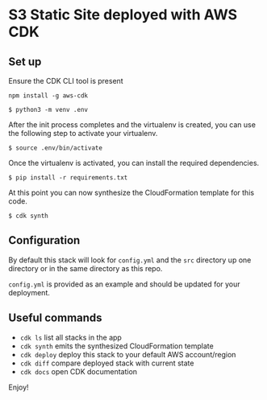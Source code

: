 
# S3 Static Site deployed with AWS CDK


## Set up

Ensure the CDK CLI tool is present

```
npm install -g aws-cdk
```

```
$ python3 -m venv .env
```

After the init process completes and the virtualenv is created, you can use the following
step to activate your virtualenv.

```
$ source .env/bin/activate
```

Once the virtualenv is activated, you can install the required dependencies.

```
$ pip install -r requirements.txt
```

At this point you can now synthesize the CloudFormation template for this code.

```
$ cdk synth
```

## Configuration

By default this stack will look for `config.yml` and the `src` directory up one directory or in the same directory as this repo.

`config.yml` is provided as an example and should be updated for your deployment.

## Useful commands

 * `cdk ls`          list all stacks in the app
 * `cdk synth`       emits the synthesized CloudFormation template
 * `cdk deploy`      deploy this stack to your default AWS account/region
 * `cdk diff`        compare deployed stack with current state
 * `cdk docs`        open CDK documentation

Enjoy!
